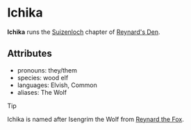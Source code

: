 # Ichika

**Ichika** runs the [Suizenloch](../../suizenloch) chapter of [Reynard's Den](../../../../organizations/reynards-den).

## Attributes

- pronouns: they/them
- species: wood elf
- languages: Elvish, Common
- aliases: The Wolf

> [!TIP]
> Ichika is named after Isengrim the Wolf from [Reynard the Fox](https://en.wikipedia.org/wiki/Reynard_the_Fox).
